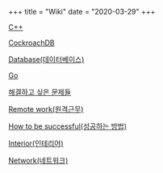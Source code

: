 +++
title = "Wiki"
date = "2020-03-29"
+++

[C++](/c++)

[CockroachDB](/cockroachdb)

[Database(데이터베이스)](/database)

[Go](/go)

[해결하고 싶은 문제들](/problems-want-to-solve)

[Remote work(원격근무)](/remote-work)

[How to be successful(성공하는 방법)](/how-to-be-successful)

[Interior(인테리어)](/interior)

[Network(네트워크)](/network)
